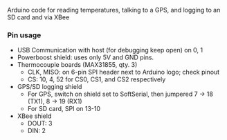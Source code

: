 Arduino code for reading temperatures, talking to a GPS, and logging to an SD card and via XBee

### Pin usage ###

  * USB Communication with host (for debugging keep open) on 0, 1
  * Powerboost shield: uses only 5V and GND pins.
  * Thermocouple boards (MAX31855, qty. 3)
    * CLK, MISO: on 6-pin SPI header next to Arduino logo; check pinout
    * CS: 10, 4, 52 for CS0, CS1, and CS2 respectively
  * GPS/SD logging shield
    * For GPS, switch on shield set to SoftSerial, then jumpered 7 -> 18 (TX1), 8 -> 19 (RX1) 
    * For SD card, SPI on 13-10
  * XBee shield
    * DOUT: 3
    * DIN: 2
